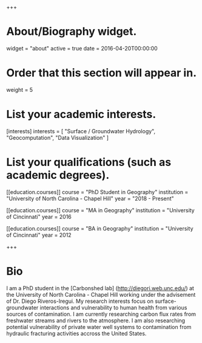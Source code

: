 +++
# About/Biography widget.
widget = "about"
active = true
date = 2016-04-20T00:00:00

# Order that this section will appear in.
weight = 5

# List your academic interests.
[interests]
  interests = [
    "Surface / Groundwater Hydrology",
    "Geocomputation",
    "Data Visualization"
  ]

# List your qualifications (such as academic degrees).
[[education.courses]]
  course = "PhD Student in Geography"
  institution = "University of North Carolina - Chapel Hill"
  year = "2018 - Present"

[[education.courses]]
  course = "MA in Geography"
  institution = "University of Cincinnati"
  year = 2016

[[education.courses]]
  course = "BA in Geography"
  institution = "University of Cincinnati"
  year = 2012
 
+++

# Bio

I am a PhD student in the [Carbonshed lab] (http://diegori.web.unc.edu/) at the University of North Carolina - Chapel Hill working
under the advisement of Dr. Diego Riveros-Iregui. My research interests focus on surface-groundwater interactions
and vulnerability to human health from various sources of contamination. I am currently researching carbon flux
rates from freshwater streams and rivers to the atmosphere. I am also researching potential vulnerability of private water well
systems to contamination from hydraulic fracturing activities accross the United States.
